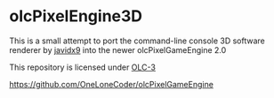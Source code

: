 # olcPixelEngine3D

This is a small attempt to port the command-line console 3D software renderer by [javidx9](https://github.com/OneLoneCoder) into the newer olcPixelGameEngine 2.0

This repository is licensed under [OLC-3](https://github.com/BuechlerA/olcPixelEngine3D/blob/master/LICENSE.md)

https://github.com/OneLoneCoder/olcPixelGameEngine
